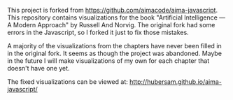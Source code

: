 This project is forked from https://github.com/aimacode/aima-javascript. This repository contains visualizations for the book "Artificial Intelligence — A Modern Approach" by Russell And Norvig. The original fork had some errors in the Javascript, so I forked it just to fix those mistakes.

A majority of the visualizations from the chapters have never been filled in in the original fork. It seems as though the project was abandoned. Maybe in the future I will make visualizations of my own for each chapter that doesn't have one yet.

The fixed visualizations can be viewed at: http://hubersam.github.io/aima-javascript/

